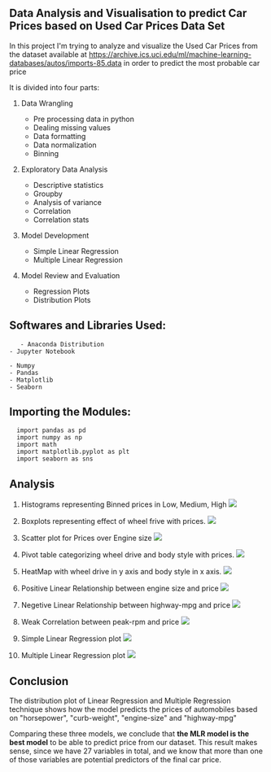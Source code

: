 ## Data Analysis and Visualisation to predict Car Prices based on Used Car Prices Data Set

In this project I'm trying to analyze and visualize the Used Car Prices from the dataset available at https://archive.ics.uci.edu/ml/machine-learning-databases/autos/imports-85.data in order to predict the most probable car price

It is divided into four parts:

1) Data Wrangling
	- Pre processing data in python
	- Dealing missing values
	- Data formatting
	- Data normalization
	- Binning
	
2) Exploratory Data Analysis
	- Descriptive statistics
	- Groupby
	- Analysis of variance
	- Correlation
	- Correlation stats
	
3) Model Development
	- Simple Linear Regression
	- Multiple Linear Regression
	
4) Model Review and Evaluation
	- Regression Plots
	- Distribution Plots

## Softwares and Libraries Used:

       - Anaconda Distribution
	- Jupyter Notebook
	
	- Numpy
	- Pandas
	- Matplotlib
	- Seaborn
	
## Importing the Modules:

	  import pandas as pd
	  import numpy as np
	  import math
	  import matplotlib.pyplot as plt
	  import seaborn as sns

## Analysis

1) Histograms representing Binned prices in Low, Medium, High
![](figures/histograms.png)

2) Boxplots representing effect of wheel frive with prices.
![](figures/boxplots.png)

3) Scatter plot for Prices over Engine size
![](figures/scatter.png)

4) Pivot table categorizing wheel drive and body style with prices.
![](figures/pivot.png)

5) HeatMap with wheel drive in y axis and body style in x axis.
![](figures/heatmap.png)

6) Positive Linear Relationship between engine size and price
![](figures/positivelinear.png)

7) Negetive Linear Relationship between highway-mpg and price
![](figures/negetivelinear.png)

8) Weak Correlation between peak-rpm and price
![](figures/weakcorrelation.png)


9) Simple Linear Regression plot
![](figures/Figure_2.png)

10) Multiple Linear Regression plot
![](figures/Figure_1.png)

## Conclusion

The distribution plot of Linear Regression and Multiple Regression technique shows how
the model predicts the prices of automobiles based on "horsepower", "curb-weight", "engine-size" and "highway-mpg"
<p>Comparing these three models, we conclude that <b>the MLR model is the best model</b> to be able to predict price from our dataset. This result makes sense, since we have 27 variables in total, and we know that more than one of those variables are potential predictors of the final car price.</p>
